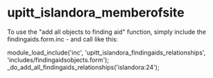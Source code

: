 # upitt_islandora_memberofsite


To use the "add all objects to finding aid" function, simply include the findingaids.form.inc - and call like this: 

 module_load_include('inc', 'upitt_islandora_findingaids_relationships', 'includes/findingaidsobjects.form');
 _do_add_all_findingaids_relationships('islandora:24');
